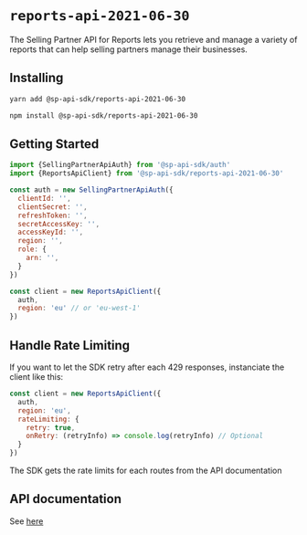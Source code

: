 # `reports-api-2021-06-30`

The Selling Partner API for Reports lets you retrieve and manage a variety of reports that can help selling partners manage their businesses.

## Installing

```sh
yarn add @sp-api-sdk/reports-api-2021-06-30
```

```sh
npm install @sp-api-sdk/reports-api-2021-06-30
```

## Getting Started

```javascript
import {SellingPartnerApiAuth} from '@sp-api-sdk/auth'
import {ReportsApiClient} from '@sp-api-sdk/reports-api-2021-06-30'

const auth = new SellingPartnerApiAuth({
  clientId: '',
  clientSecret: '',
  refreshToken: '',
  secretAccessKey: '',
  accessKeyId: '',
  region: '',
  role: {
    arn: '',
  }
})

const client = new ReportsApiClient({
  auth,
  region: 'eu' // or 'eu-west-1'
})
```

## Handle Rate Limiting

If you want to let the SDK retry after each 429 responses, instanciate the client like this:

```javascript
const client = new ReportsApiClient({
  auth,
  region: 'eu',
  rateLimiting: {
    retry: true,
    onRetry: (retryInfo) => console.log(retryInfo) // Optional
  }
})
```

The SDK gets the rate limits for each routes from the API documentation

## API documentation

See [here](https://github.com/amzn/selling-partner-api-docs/tree/main/references/reports-api/reports_2021-06-30.md)
